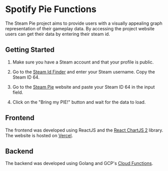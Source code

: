 # Spotify Pie Functions

The Steam Pie project aims to provide users with a visually appealing graph representation of their gameplay data. By accessing the project website users can get their data by entering their steam id.

## Getting Started

1. Make sure you have a Steam account and that your profile is public.

2. Go to the [Steam Id Finder](https://steamidfinder.com/) and enter your Steam username. Copy the Steam ID 64.

3. Go to the [Steam Pie](https://steampie.vercel.app) website and paste your Steam ID 64 in the input field.

4. Click on the "Bring my PIE!" button and wait for the data to load.

## Frontend 

The frontend was developed using ReactJS and the [React ChartJS 2](https://www.chartjs.org/docs/latest/) library. The website is hosted on [Vercel](https://vercel.com/).

## Backend

The backend was developed using Golang and GCP's [Cloud Functions](https://cloud.google.com/functions).

